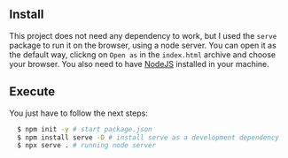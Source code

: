 ## Install
This project does not need any dependency to work, but I used the `serve` package to run it on the browser, using a node server. 
You can open it as the default way, clickng on `Open as` in the `index.html` archive and choose your browser.
You also need to have [NodeJS](https://nodejs.org) installed in your machine.

## Execute

You just have to follow the next steps:
```sh
  $ npm init -y # start package.json
  $ npm install serve -D # install serve as a development dependency
  $ npx serve . # running node server
```